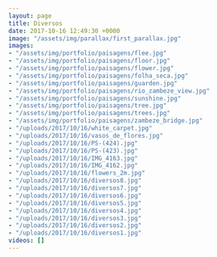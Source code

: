 ```yaml
---
layout: page
title: Diversos
date: 2017-10-16 12:49:30 +0000
image: "/assets/img/parallax/first_parallax.jpg"
images:
- "/assets/img/portfolio/paisagens/flee.jpg"
- "/assets/img/portfolio/paisagens/floor.jpg"
- "/assets/img/portfolio/paisagens/flower.jpg"
- "/assets/img/portfolio/paisagens/folha_seca.jpg"
- "/assets/img/portfolio/paisagens/guarden.jpg"
- "/assets/img/portfolio/paisagens/rio_zambeze_view.jpg"
- "/assets/img/portfolio/paisagens/sunshine.jpg"
- "/assets/img/portfolio/paisagens/tree.jpg"
- "/assets/img/portfolio/paisagens/trees.jpg"
- "/assets/img/portfolio/paisagens/zambeze_bridge.jpg"
- "/uploads/2017/10/16/white_carpet.jpg"
- "/uploads/2017/10/16/vasos_de_flores.jpg"
- "/uploads/2017/10/16/PS-(424).jpg"
- "/uploads/2017/10/16/PS-(423).jpg"
- "/uploads/2017/10/16/IMG_4163.jpg"
- "/uploads/2017/10/16/IMG_4162.jpg"
- "/uploads/2017/10/16/flowers_2m.jpg"
- "/uploads/2017/10/16/diversos8.jpg"
- "/uploads/2017/10/16/diversos7.jpg"
- "/uploads/2017/10/16/diversos6.jpg"
- "/uploads/2017/10/16/diversos5.jpg"
- "/uploads/2017/10/16/diversos4.jpg"
- "/uploads/2017/10/16/diversos3.jpg"
- "/uploads/2017/10/16/diversos2.jpg"
- "/uploads/2017/10/16/diversos1.jpg"
videos: []
---
```

